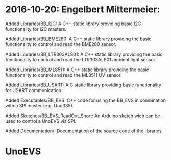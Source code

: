 # 2016-10-20: Engelbert Mittermeier:
Added Libraries/BB_I2C:
A C++ static library providing basic I2C functionality for I2C masters.

Added Libraries/BB_BME280:
A C++ static library providing the basic functionality to control and read the BME280 sensor.

Added Libraries/BB_LTR303ALS01:
A C++ static library providing the basic functionality to control and read the LTR303ALS01 
ambient light sensor.

Added Libraries/BB_ML8511:
A C++ static library providing the basic functionality to control and read the ML8511 UV sensor.

Added Libraries/BB_USART:
A C static library providing basic functionality for USART communication

Added Executables/BB_EVS:
C++ code for using the BB_EVS in combination with a SPI master (e.g. Uno335).

Added Sketches/BB_EVS_ReadOut_Short:
An Arduino sketch wich can be used to control a UnoEVS via SPI.

Added Documentation/:
Documentation of the source code of the libraries

# UnoEVS
